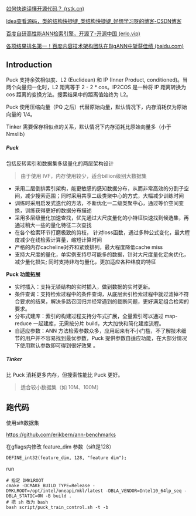 [如何快速读懂开源代码？ (rstk.cn)](https://www.rstk.cn/news/8978.html?action=onClick)

[Idea查看源码，类的结构快捷键_类结构快捷键_好想学习呀的博客-CSDN博客](https://blog.csdn.net/weixin_46351306/article/details/113712965)

[百度自研高性能ANN检索引擎，开源了-开源中国 (erlo.vip)](https://www.erlo.vip/share/15/101177.html)

[各项结果排名第一！百度内容技术架构团队在BigANN中斩获佳绩 (baidu.com)](https://baijiahao.baidu.com/s?id=1724979311345232141&wfr=spider&for=pc)

## Introduction

Puck 支持余弦相似度、L2 (Euclidean) 和 IP (Inner Product, conditioned)。当两个向量归一化时，L2 距离等于 2 - 2 * cos。IP2COS 是一种将 IP 距离转换为 cos 距离的变换方法。搜索结果中的距离值始终为 L2。

Puck 使用压缩向量（PQ 之后）代替原始向量，默认情况下，内存消耗仅为原始向量的 1/4。

Tinker 需要保存相似点的关系，默认情况下内存消耗比原始向量多（小于 Nmslib）

##### Puck

包括反转索引和数据集多级量化的两层架构设计

> 由于使用 IVF，内存使用较少，适合billion级别大数据集

- 采用二层倒排索引架构，能更敏感的感知数据分布，从而非常高效的分割子空间，减少搜索范围；同时采用共享二级类聚中心的方式，大幅减少训练时间
- 训练时采用启发式迭代的方法，不断优化一二级类聚中心，通过等价空间变换，训练获得更好的数据分布描述
- 采用多层级量化加速查找，优先通过大尺度量化的小特征快速找到候选集，再通过稍大一些的量化特征二次查找
- 在各个检索环节打磨极致的剪枝， 针对loss函数，通过多种公式变化，最大程度减少在线检索计算量，缩短计算时间
- 严格的内存cacheline对齐和紧致排列，最大程度降低cache miss
- 支持大尺度的量化，单实例支持尽可能多的数据，针对大尺度量化定向优化，减少量化损失; 同时支持非均匀量化，更加适应各种纬度的特征

**Puck 功能拓展**

- 实时插入：支持无锁结构的实时插入，做到数据的实时更新。
- 条件查询：支持检索过程中的条件查询，从底层索引检索过程中就过滤掉不符合要求的结果，解决多路召回归并经常遇到的截断问题，更好满足组合检索的要求。
- 分布式建库：索引的构建过程支持分布式扩展，全量索引可以通过 map-reduce 一起建库，无需按分片 build，大大加快和简化建库流程。
- 自适应参数：ANN 方法检索参数众多，应用起来有不小门槛，不了解技术细节的用户并不容易找到最优参数，Puck 提供参数自适应功能，在大部分情况下使用默认参数即可得到很好效果 。

##### Tinker

比 Puck 消耗更多内存，但搜索性能比 Puck 更好。

> 适合较小数据集（如 10M、100M）

## 跑代码

使用sift数据集

https://github.com/erikbern/ann-benchmarks

在gflags内修改 feature_dim 参数（sift是128）

```
DEFINE_int32(feature_dim, 128, "feature dim");
```

run

```shell
# 指定 DMKLROOT
cmake -DCMAKE_BUILD_TYPE=Release -DMKLROOT=/opt/intel/oneapi/mkl/latest -DBLA_VENDOR=Intel10_64lp_seq -DBLA_STATIC=ON -B build .
# 把 sh 改为 bash
bash script/puck_train_control.sh -t -b
```

